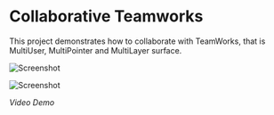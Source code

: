 # Collaborative Teamworks

This project demonstrates how to collaborate with TeamWorks, that is MultiUser, MultiPointer and MultiLayer surface.

![Screenshot](TeamworksLogo.jpg)

![Screenshot](Screenshot.jpg)

*Video Demo*    

